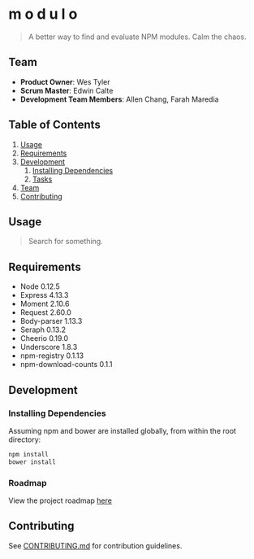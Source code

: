 # m o d u l o

> A better way to find and evaluate NPM modules. Calm the chaos.

## Team

  - __Product Owner__: Wes Tyler
  - __Scrum Master__: Edwin Calte
  - __Development Team Members__: Allen Chang, Farah Maredia

## Table of Contents

1. [Usage](#Usage)
1. [Requirements](#requirements)
1. [Development](#development)
    1. [Installing Dependencies](#installing-dependencies)
    1. [Tasks](#tasks)
1. [Team](#team)
1. [Contributing](#contributing)

## Usage

> Search for something.

## Requirements

- Node 0.12.5
- Express 4.13.3
- Moment 2.10.6
- Request 2.60.0
- Body-parser 1.13.3
- Seraph 0.13.2
- Cheerio 0.19.0
- Underscore 1.8.3
- npm-registry 0.1.13
- npm-download-counts 0.1.1

## Development

### Installing Dependencies

Assuming npm and bower are installed globally, from within the root directory:

```sh
npm install
bower install
```

### Roadmap

View the project roadmap [here](https://github.com/wafers/modulo/issues)


## Contributing

See [CONTRIBUTING.md](CONTRIBUTING.md) for contribution guidelines.
